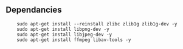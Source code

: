 

## Dependancies

        sudo apt-get install --reinstall zlibc zlib1g zlib1g-dev -y
        sudo apt-get install libpng-dev -y
        sudo apt-get install libjpeg-dev -y
        sudo apt-get install ffmpeg libav-tools -y